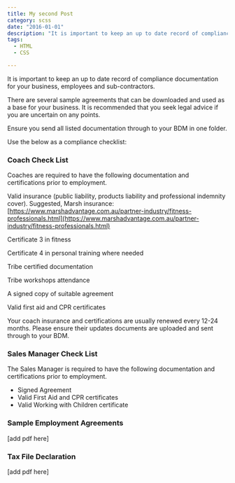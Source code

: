 ```yaml
---
title: My second Post
category: scss
date: "2016-01-01"
description: "It is important to keep an up to date record of compliance documentation for your business, employees and sub-contractors."
tags:
  - HTML
  - CSS

---
```

It is important to keep an up to date record of compliance documentation for your business, employees and sub-contractors.

There are several sample agreements that can be downloaded and used as a base for your business. It is recommended that you seek legal advice if you are uncertain on any points.  

Ensure you send all listed documentation through to your BDM in one folder.

Use the below as a compliance checklist:

### Coach Check List

Coaches are required to have the following documentation and certifications prior to employment.

Valid insurance (public liability, products liability and professional indemnity cover). Suggested, Marsh insurance: [https://www.marshadvantage.com.au/partner-industry/fitness-professionals.html](https://www.marshadvantage.com.au/partner-industry/fitness-professionals.html)

Certificate 3 in fitness

Certificate 4 in personal training where needed

Tribe certified documentation

Tribe workshops attendance

A signed copy of suitable agreement

Valid first aid and CPR certificates

Your coach insurance and certifications are usually renewed every 12-24 months. Please ensure their updates documents are uploaded and sent through to your BDM.

### **Sales Manager Check List**

The Sales Manager is required to have the following documentation and certifications prior to employment.

 - Signed Agreement
 - Valid First Aid and CPR certificates
 - Valid Working with Children certificate

### Sample Employment Agreements

[add pdf here]

### Tax File Declaration

[add pdf here]